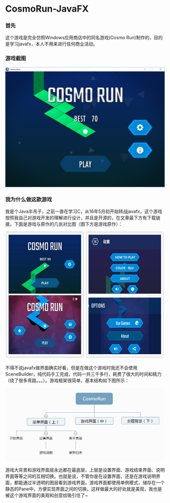 # CosmoRun-JavaFX

### 首先
这个游戏是完全仿照Windows应用商店中的同名游戏(Cosmo Run)制作的，目的是学习javafx，本人不用来进行任何商业活动。

### 游戏截图
![preview](https://github.com/Nomango/CosmoRun-JavaFX/raw/master/images/preview.png)

### 我为什么做这款游戏
我是个Java半吊子，之前一直在学习C，从16年5月初开始转战javafx，这个游戏按照我自己对游戏开发的理解进行设计，并且是开源的，在文章最下方有下载链接。下面是游戏与原作的几张对比图（图下方是游戏原作）：

![1](https://github.com/Nomango/CosmoRun-JavaFX/raw/master/images/1.png)

不得不说javafx做界面确实好看，但是在做这个游戏时我还不会使用SceneBuilder，纯代码手工完成，代码一共三千多行，耗费了很大的时间和精力（绕了很多弯路。。。）。游戏框架很简单，基本结构如下图所示：

![2](https://github.com/Nomango/CosmoRun-JavaFX/raw/master/images/2.png)

游戏大背景和游戏界面层永远都在最底层，上层是设置界面、游戏结束界面、说明界面等等之间的互相切换。也就是说，不管你是在设置界面，还是在游戏说明界面，都能通过半透明的图层看到游戏界面。游戏界面都使用单例模式，储存在一个静态的Pane中，方便实现界面之间的切换。这样做最大的好处就是美观，我也是被这个游戏界面的美观和创意给吸引住了~
